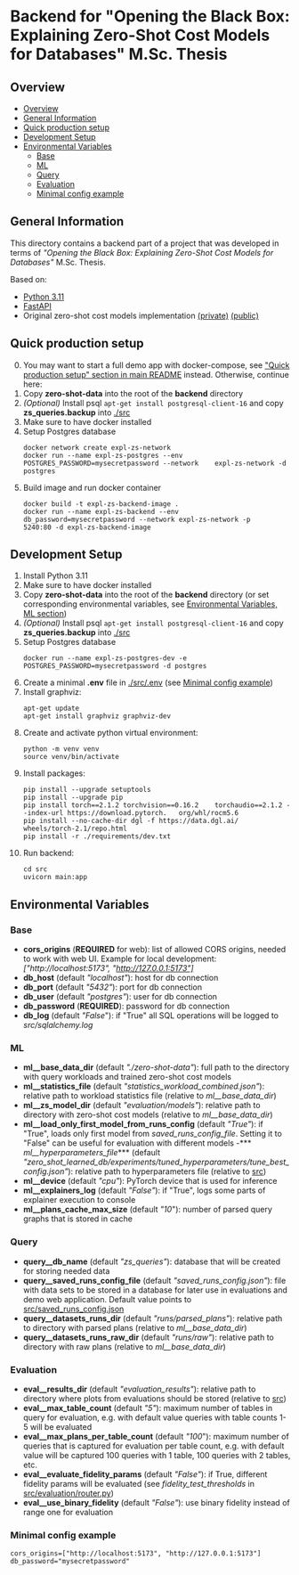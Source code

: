 # Backend for "Opening the Black Box: Explaining Zero-Shot Cost Models for Databases" M.Sc. Thesis

## Overview

- [Overview](#overview)
- [General Information](#general-information)
- [Quick production setup](#quick-production-setup)
- [Development Setup](#development-setup)
- [Environmental Variables](#environmental-variables)
  - [Base](#base)
  - [ML](#ml)
  - [Query](#query)
  - [Evaluation](#evaluation)
  - [Minimal config example](#minimal-config-example)


## General Information

This directory contains a backend part of a project that was developed in terms of *"Opening the Black Box: Explaining Zero-Shot Cost Models for Databases"* M.Sc. Thesis.

Based on:
- [Python 3.11](https://www.python.org/)
- [FastAPI](https://fastapi.tiangolo.com/)
- Original zero-shot cost models implementation [(private)](https://github.com/DataManagementLab/zero-shot-learned-db) [(public)](https://github.com/DataManagementLab/zero-shot-cost-estimation)

## Quick production setup

0. You may want to start a full demo app with docker-compose, see ["Quick production setup" section in main README](../README.md#quick-production-setup) instead. Otherwise, continue here:
1. Copy **zero-shot-data** into the root of the **backend** directory
2. *(Optional)* Install psql `apt-get install postgresql-client-16` and copy **zs_queries.backup** into [./src](./src/)
3. Make sure to have docker installed
4. Setup Postgres database
    ```console
    docker network create expl-zs-network
    docker run --name expl-zs-postgres --env    POSTGRES_PASSWORD=mysecretpassword --network    expl-zs-network -d postgres
    ```
5. Build image and run docker container
    ```console
    docker build -t expl-zs-backend-image .
    docker run --name expl-zs-backend --env     db_password=mysecretpassword --network expl-zs-network -p     5240:80 -d expl-zs-backend-image
    ```

## Development Setup

1. Install Python 3.11
2. Make sure to have docker installed
3. Copy **zero-shot-data** into the root of the **backend** directory (or set corresponding environmental variables, see [Environmental Variables, ML section](#ml))
4.  *(Optional)* Install psql `apt-get install postgresql-client-16` and copy **zs_queries.backup** into [./src](./src/)
5. Setup Postgres database
    ```console
    docker run --name expl-zs-postgres-dev -e     POSTGRES_PASSWORD=mysecretpassword -d postgres
    ```
6. Create a minimal **.env** file in [./src/.env](./src/.env) (see [Minimal config example](#minimal-config-example))
7. Install graphviz:
    ```console
    apt-get update
    apt-get install graphviz graphviz-dev
    ```
8. Create and activate python virtual environment:
    ```console
    python -m venv venv
    source venv/bin/activate
    ```
9. Install packages:
    ```console
    pip install --upgrade setuptools
    pip install --upgrade pip
    pip install torch==2.1.2 torchvision==0.16.2    torchaudio==2.1.2 --index-url https://download.pytorch.   org/whl/rocm5.6
    pip install --no-cache-dir dgl -f https://data.dgl.ai/    wheels/torch-2.1/repo.html
    pip install -r ./requirements/dev.txt
    ```
10. Run backend:
    ```console
    cd src
    uvicorn main:app
    ```

## Environmental Variables

### Base

- **cors_origins** (**REQUIRED** for web): list of allowed CORS origins, needed to work with web UI. Example for local development: *["http://localhost:5173", "http://127.0.0.1:5173"]*
- **db_host** (default *"localhost"*): host for db connection
- **db_port** (default *"5432"*): port for db connection
- **db_user** (default *"postgres"*): user for db connection
- **db_password** (**REQUIRED**): password for db connection
- **db_log** (default *"False*"): if "True" all SQL operations will be logged to *src/sqlalchemy.log*

### ML

- **ml__base_data_dir** (default *"./zero-shot-data"*): full path to the directory with query workloads and trained zero-shot cost models
- **ml__statistics_file** (default *"statistics_workload_combined.json"*): relative path to workload statistics file (relative to *ml__base_data_dir*)
- **ml__zs_model_dir** (default *"evaluation/models"*): relative path to directory with zero-shot cost models (relative to *ml__base_data_dir*)
- **ml__load_only_first_model_from_runs_config** (default *"True"*): if "True", loads only first model from *saved_runs_config_file*. Setting it to "False" can be useful for evaluation with different models
-*** *ml__hyperparameters_file**** (default *"zero_shot_learned_db/experiments/tuned_hyperparameters/tune_best_config.json"*): relative path to hyperparameters file (relative to [src](src))
- **ml__device** (default *"cpu"*): PyTorch device that is used for inference
- **ml__explainers_log** (default *"False"*): if "True", logs some parts of explainer execution to console
- **ml__plans_cache_max_size** (default *"10*"): number of parsed query graphs that is stored in cache

### Query

- **query__db_name** (default *"zs_queries"*): database that will be created for storing needed data
- **query__saved_runs_config_file** (default *"saved_runs_config.json"*): file with data sets to be stored in a database for later use in evaluations and demo web application. Default value points to [src/saved_runs_config.json](src/saved_runs_config.json)
- **query__datasets_runs_dir** (default *"runs/parsed_plans"*): relative path to directory with parsed plans (relative to *ml__base_data_dir*)
- **query__datasets_runs_raw_dir** (default *"runs/raw"*): relative path to directory with raw plans (relative to *ml__base_data_dir*)

### Evaluation

- **eval__results_dir** (default *"evaluation_results"*): relative path to directory where plots from evaluations should be stored (relative to [src](src))
- **eval__max_table_count** (default *"5"*): maximum number of tables in query for evaluation, e.g. with default value queries with table counts 1-5 will be evaluated
- **eval__max_plans_per_table_count** (default *"100*"): maximum number of queries that is captured for evaluation per table count, e.g. with default value will be captured 100 queries with 1 table, 100 queries with 2 tables, etc.
- **eval__evaluate_fidelity_params** (default *"False"*): if True, different fidelity params will be evaluated (see *fidelity_test_thresholds* in [src/evaluation/router.py](src/evaluation/router.py))
- **eval__use_binary_fidelity** (default *"False"*): use binary fidelity instead of range one for evaluation

### Minimal config example

```properties
cors_origins=["http://localhost:5173", "http://127.0.0.1:5173"]
db_password="mysecretpassword"
```
